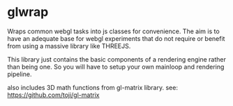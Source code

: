# glwrap

Wraps common webgl tasks into js classes for convenience.
The aim is to have an adequate base for webgl experiments 
that do not require or benefit from using a massive library like THREEJS.

This library just contains the basic components of a rendering engine rather than being one.
So you will have to setup your own mainloop and rendering pipeline.

also includes 3D math functions from gl-matrix library.
see: https://github.com/toji/gl-matrix
